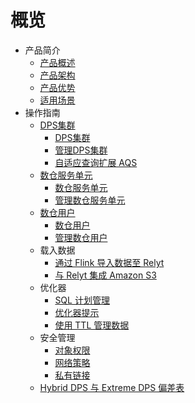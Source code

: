 # 概览

* 产品简介
    * [产品概述](/relyt/introduction/overview)
    * [产品架构](/relyt/introduction/architecture)
    * [产品优势](/relyt/introduction/highlights)
    * [适用场景](/relyt/introduction/application-scenarios)
* 操作指南
    * [DPS集群](/relyt/guides/dps-clusters)
      * [DPS集群](/relyt/guides/dps-clusters/dps-clusters)
      * [管理DPS集群](/relyt/guides/dps-clusters/manage-dps-clusters)
      * [自适应查询扩展 AQS](/relyt/guides/dps-clusters/aqs)
    * [数仓服务单元](/relyt/guides/dw-service-units)
      * [数仓服务单元](/relyt/guides/dw-service-units/dw-service-units)
      * [管理数仓服务单元](/relyt/guides/dw-service-units/manage-dw-service-units)
    * [数仓用户](/relyt/guides/dw-users)
      * [数仓用户](/relyt/guides/dw-users/dw-users)
      * [管理数仓用户](/relyt/guides/dw-users/manage-dwusers)
    * 载入数据
      * [通过 Flink 导入数据至 Relyt](/relyt/guides/load-data/use-flink-to-load)
      * [与 Relyt 集成 Amazon S3](/relyt/guides/load-data/s3)
    * 优化器
      * [SQL 计划管理](/relyt/guides/optimization/sql-plan-management)
      * [优化器提示](/relyt/guides/optimization/optimizer-hints)
      * [使用 TTL 管理数据](/relyt/guides/optimization/ttl)
    * 安全管理
      * [对象权限](/relyt/guides/security/object-privileges)
      * [网络策略](/relyt/guides/security/network-policies)
      * [私有链接](/relyt/guides/security/private-link)
    * [Hybrid DPS 与 Extreme DPS 偏差表](/relyt/guides/hdps-edps-differ)
